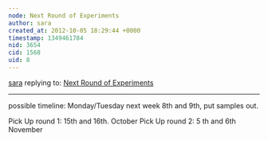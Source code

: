 ```yaml
---
node: Next Round of Experiments
author: sara
created_at: 2012-10-05 18:29:44 +0000
timestamp: 1349461784
nid: 3654
cid: 1568
uid: 8
---
```




[sara](../profile/sara) replying to: [Next Round of Experiments](../notes/megan/9-5-2012/next-round-experiments)

----
possible timeline: Monday/Tuesday next week 8th and 9th, put samples out.

Pick Up round 1: 15th and 16th. October
Pick Up round 2: 5 th and 6th November
